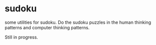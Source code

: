 # sudoku
some utilities for sudoku. 
Do the sudoku puzzles in the human thinking patterns and computer thinking patterns.


Still in progress.